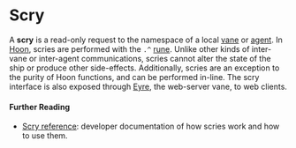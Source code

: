 # Scry

A **scry** is a read-only request to the namespace of a local [vane](urbit-docs/glossary/vane) or [agent](urbit-docs/glossary/agent). In [Hoon](urbit-docs/glossary/hoon), scries are performed with the `.^` [rune](urbit-docs/glossary/rune). Unlike other kinds of inter-vane or inter-agent communications, scries cannot alter the state of the ship or produce other side-effects. Additionally, scries are an exception to the purity of Hoon functions, and can be performed in-line. The scry interface is also exposed through [Eyre](urbit-docs/glossary/eyre), the web-server vane, to web clients.

#### Further Reading

- [Scry reference](urbit-docs/system/kernel/arvo/guides/scry): developer documentation of how scries work and how to use them.

